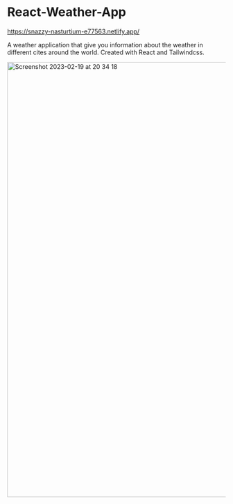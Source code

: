 # React-Weather-App

https://snazzy-nasturtium-e77563.netlify.app/

A weather application that give you information about the weather in different cites around the world.
Created with React and Tailwindcss.

<img width="1000" alt="Screenshot 2023-02-19 at 20 34 18" src="https://user-images.githubusercontent.com/117900792/219973907-59f66626-fe47-4e5e-9f82-40261cc6b98f.png">
